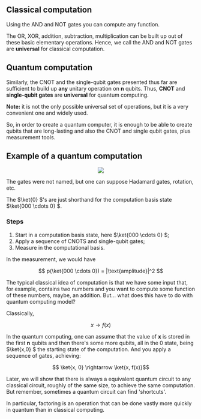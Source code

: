 ## Classical computation

Using the AND and NOT gates you can compute any function.

The OR, XOR, addition, subtraction, multiplication can be built up
out of these basic elementary operations. Hence, we call the AND and
NOT gates are **universal** for classical computation.

## Quantum computation

Similarly, the CNOT and the single-qubit gates presented thus far are
sufficient to build up **any** unitary operation on **n** qubits. Thus,
**CNOT** and **single-qubit gates** are **universal** for quantum computing.

**Note:** it is not the only possible universal set of operations, but
it is a very convenient one and widely used.

So, in order to create a quantum computer, it is enough to be able to 
create qubits that are long-lasting and also the CNOT and single qubit
gates, plus measurement tools.

## Example of a quantum computation


<p align="center">
  <img src = "https://user-images.githubusercontent.com/69206952/175850133-fb4f6d76-bbd9-42d5-9652-042434e637a3.png"/>
</p>

The gates were not named, but one can suppose Hadamard gates, rotation, etc.

The  $\ket{0} $'s are just shorthand for the computation basis state  $\ket{000 \cdots 0} $.

### Steps

1. Start in a computation basis state, here $\ket{000 \cdots 0} $;
2. Apply a sequence of CNOTS and single-qubit gates;
3. Measure in the computational basis.

In the measurement, we would have

$$ p(\ket{000 \cdots 0}) = |\text{amplitude}|^2 $$

The typical classical idea of computation is that we have some input
that, for example, contains two numbers and you want to compute some function
of these numbers, maybe, an addition. But... what does this have to do
with quantum computing model?

Classically,

$$ x \rightarrow f(x) $$

In the quantum computing, one can assume that the value of **x** is
stored in the first **n** qubits and then there's some more qubits, all
in the 0 state, being  $\ket{x,0} $  the starting state of the computation. 
And you apply a sequence of gates, achieving:

$$ \ket{x, 0} \rightarrow \ket{x, f(x)}$$

Later, we will show that there is always a equivalent quantum circuit
to any classical circuit, roughly of the same size, to achieve the same
computation. But remember, sometimes a quantum circuit can find
'shortcuts'.

In particular, factoring is an operation that can be done vastly more
quickly in quantum than in classical computing.


